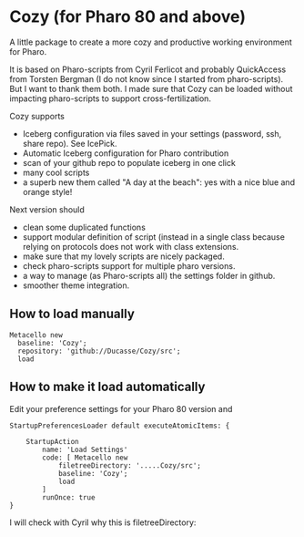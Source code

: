 # Cozy (for Pharo 80 and above)
A little package to create a more cozy and productive working environment for Pharo.

It is based on Pharo-scripts from Cyril Ferlicot and probably QuickAccess from Torsten Bergman (I do not know since I started from pharo-scripts). But I want to thank them both. I made sure that Cozy can be loaded without impacting pharo-scripts to support cross-fertilization.

Cozy supports
- Iceberg configuration via files saved in your settings (password, ssh, share repo). See IcePick.
- Automatic Iceberg configuration for Pharo contribution
- scan of your github repo to populate iceberg in one click
- many cool scripts
- a superb new them called "A day at the beach": yes with a nice blue and orange style!

Next version should
- clean some duplicated functions
- support modular definition of script (instead in a single class because relying on protocols does not work with class extensions.
- make sure that my lovely scripts are nicely packaged. 
- check pharo-scripts support for multiple pharo versions. 
- a way to manage (as Pharo-scripts all) the settings folder in github.
- smoother theme integration. 

## How to load manually

```
Metacello new
  baseline: 'Cozy';
  repository: 'github://Ducasse/Cozy/src';
  load
```

## How to make it load automatically 

Edit your preference settings for your Pharo 80 version and 

```
StartupPreferencesLoader default executeAtomicItems: {			

	StartupAction
		name: 'Load Settings'
		code: [ Metacello new
			filetreeDirectory: '.....Cozy/src';
			baseline: 'Cozy';
			load 
		]
		runOnce: true
}
```

I will check with Cyril why this is filetreeDirectory: 
